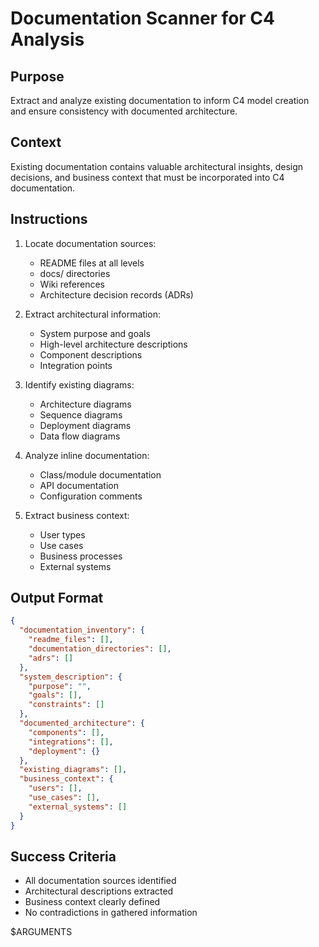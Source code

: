 # Documentation Scanner for C4 Analysis

## Purpose
Extract and analyze existing documentation to inform C4 model creation and ensure consistency with documented architecture.

## Context
Existing documentation contains valuable architectural insights, design decisions, and business context that must be incorporated into C4 documentation.

## Instructions

1. Locate documentation sources:
   - README files at all levels
   - docs/ directories
   - Wiki references
   - Architecture decision records (ADRs)

2. Extract architectural information:
   - System purpose and goals
   - High-level architecture descriptions
   - Component descriptions
   - Integration points

3. Identify existing diagrams:
   - Architecture diagrams
   - Sequence diagrams
   - Deployment diagrams
   - Data flow diagrams

4. Analyze inline documentation:
   - Class/module documentation
   - API documentation
   - Configuration comments

5. Extract business context:
   - User types
   - Use cases
   - Business processes
   - External systems

## Output Format

```json
{
  "documentation_inventory": {
    "readme_files": [],
    "documentation_directories": [],
    "adrs": []
  },
  "system_description": {
    "purpose": "",
    "goals": [],
    "constraints": []
  },
  "documented_architecture": {
    "components": [],
    "integrations": [],
    "deployment": {}
  },
  "existing_diagrams": [],
  "business_context": {
    "users": [],
    "use_cases": [],
    "external_systems": []
  }
}
```

## Success Criteria

- All documentation sources identified
- Architectural descriptions extracted
- Business context clearly defined
- No contradictions in gathered information

$ARGUMENTS